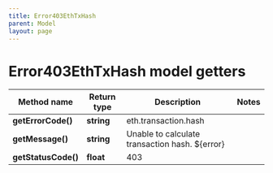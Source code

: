 ```yaml
---
title: Error403EthTxHash
parent: Model
layout: page
---
```


# Error403EthTxHash model getters

Method name | Return type | Description | Notes
------------ | ------------- | ------------- | -------------
**getErrorCode()** | **string** | eth.transaction.hash |
**getMessage()** | **string** | Unable to calculate transaction hash. ${error} |
**getStatusCode()** | **float** | 403 |

